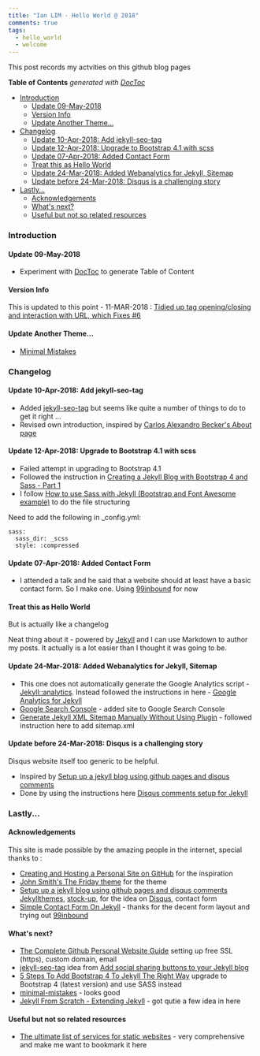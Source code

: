 ```yaml
---
title: "Ian LIM - Hello World @ 2018"
comments: true
tags:
  - hello_world
  - welcome
---
```


This post records my actvities on this github blog pages 

<!-- START doctoc generated TOC please keep comment here to allow auto update -->
<!-- DON'T EDIT THIS SECTION, INSTEAD RE-RUN doctoc TO UPDATE -->
**Table of Contents**  *generated with [DocToc](https://github.com/thlorenz/doctoc)*

- [Introduction](#introduction)
  - [Update 09-May-2018](#update-09-may-2018)
  - [Version Info](#version-info)
  - [Update Another Theme...](#update-another-theme)
- [Changelog](#changelog)
  - [Update 10-Apr-2018: Add jekyll-seo-tag](#update-10-apr-2018-add-jekyll-seo-tag)
  - [Update 12-Apr-2018: Upgrade to Bootstrap 4.1 with scss](#update-12-apr-2018-upgrade-to-bootstrap-41-with-scss)
  - [Update 07-Apr-2018: Added Contact Form](#update-07-apr-2018-added-contact-form)
  - [Treat this as Hello World](#treat-this-as-hello-world)
  - [Update 24-Mar-2018: Added Webanalytics for Jekyll, Sitemap](#update-24-mar-2018-added-webanalytics-for-jekyll-sitemap)
  - [Update before 24-Mar-2018: Disqus is a challenging story](#update-before-24-mar-2018-disqus-is-a-challenging-story)
- [Lastly...](#lastly)
  - [Acknowledgements](#acknowledgements)
  - [What's next?](#whats-next)
  - [Useful but not so related resources](#useful-but-not-so-related-resources)

<!-- END doctoc generated TOC please keep comment here to allow auto update -->

<!--more-->

### Introduction

#### Update 09-May-2018

* Experiment with [DocToc](https://github.com/thlorenz/doctoc) to generate Table of Content

#### Version Info

This is updated to this point - 11-MAR-2018 : [Tidied up tag opening/closing and interaction with URL, which Fixes #6](https://github.com/sfreytag/friday-theme/commit/c599819c1fa40cb0a3145c62aeb94f8015054d5d)

#### Update Another Theme...

* [Minimal Mistakes](https://mmistakes.github.io/minimal-mistakes/)

### Changelog

#### Update 10-Apr-2018: Add jekyll-seo-tag

* Added  [jekyll-seo-tag](https://github.com/jekyll/jekyll-seo-tag) but seems like quite a number of things to do to get it right ...
* Revised own introduction, inspired by [Carlos Alexandro Becker's About page](https://carlosbecker.com/about/)

#### Update 12-Apr-2018: Upgrade to Bootstrap 4.1 with scss

* Failed attempt in upgrading to Bootstrap 4.1
* Followed the instruction in [Creating a Jekyll Blog with Bootstrap 4 and Sass - Part 1](https://experimentingwithcode.com/creating-a-jekyll-blog-with-bootstrap-4-and-sass-part-1/index.html)
* I follow [How to use Sass with Jekyll (Bootstrap and Font Awesome example)](https://dalanzg.github.io/tips-tutorials/jekyll/2016/03/25/how-to-use-sass-with-jekyll/) to do the file structuring

Need to add the following in _config.yml:

```
sass:
  sass_dir: _scss
  style: :compressed
```

#### Update 07-Apr-2018: Added Contact Form

* I attended a talk and he said that a website should at least have a basic contact form. So I make one. Using [99inbound](https://www.99inbound.com/) for now

#### Treat this as Hello World 

But is actually like a changelog

Neat thing about it - powered by [Jekyll](http://jekyllrb.com) and I can use Markdown to author my posts. 
It actually is a lot easier than I thought it was going to be.

#### Update 24-Mar-2018: Added Webanalytics for Jekyll, Sitemap

* This one does not automatically generate the Google Analytics script - [Jekyll::analytics](https://github.com/hendrikschneider/jekyll-analytics). Instead followed the instructions in here - 
[Google Analytics for Jekyll](https://desiredpersona.com/google-analytics-jekyll/)
* [Google Search Console](https://www.google.com/webmasters/tools/home) - added site to Google Search Console
* [Generate Jekyll XML Sitemap Manually Without Using Plugin](https://www.goyllo.com/jekyll-xml-sitemap/) - followed instruction here to add sitemap.xml 

#### Update before 24-Mar-2018: Disqus is a challenging story

Disqus website itself too generic to be helpful.

* Inspired by [Setup up a jekyll blog using github pages and disqus comments](http://vdaubry.github.io/2014/10/19/setup-a-jekyll-blog/)
* Done by using the instructions here [Disqus comments setup for Jekyll](https://desiredpersona.com/disqus-comments-jekyll/)

### Lastly...

#### Acknowledgements

This site is made possible by the amazing people in the internet, special thanks to :

* [Creating and Hosting a Personal Site on GitHub](http://jmcglone.com/guides/github-pages/) for the inspiration
* [John Smith's The Friday theme](https://sfreytag.github.io/friday-theme/index.html) for the theme
* [Setup up a jekyll blog using github pages and disqus comments](http://vdaubry.github.io/2014/10/19/setup-a-jekyll-blog/) 
[Jekyllthemes](http://jekyllthemes.org), [stock-up](https://www.sitebuilderreport.com/stock-up), for the idea on [Disqus](https://disqus.com/), contact form
* [Simple Contact Form On Jekyll](https://gohkhoonhiang.github.io/2016/05/simple-contact-form-on-jekyll/) - thanks for the decent form layout and trying out [99inbound](https://www.99inbound.com/)

#### What's next?

* [The Complete Github Personal Website Guide](https://blog.ronakshah.net/The-Complete-Github-Personal-Website-Guide/#initial-setup) 
setting up free SSL (https), custom domain, email 
* [jekyll-seo-tag](https://github.com/jekyll/jekyll-seo-tag) idea from 
[Add social sharing buttons to your Jekyll blog](http://vdaubry.github.io/2014/10/20/add-social-sharing-buttons-with-jekyll/)
* [5 Steps To Add Bootstrap 4 To Jekyll The Right Way](https://simpleit.rocks/how-to-add-bootstrap-4-to-jekyll-the-right-way/) upgrade to Bootstrap 4 (latest version) and use SASS instead
* [minimal-mistakes](https://mmistakes.github.io/minimal-mistakes/) - looks good
* [Jekyll From Scratch - Extending Jekyll](http://pixelcog.com/blog/2013/jekyll-from-scratch-extending-jekyll/) - got qutie a few idea in here

#### Useful but not so related resources
* [The ultimate list of services for static websites](https://cloudcannon.com/tips/2014/12/12/the-ultimate-list-of-services-for-static-websites.html) - very comprehensive and make me want to bookmark it here
